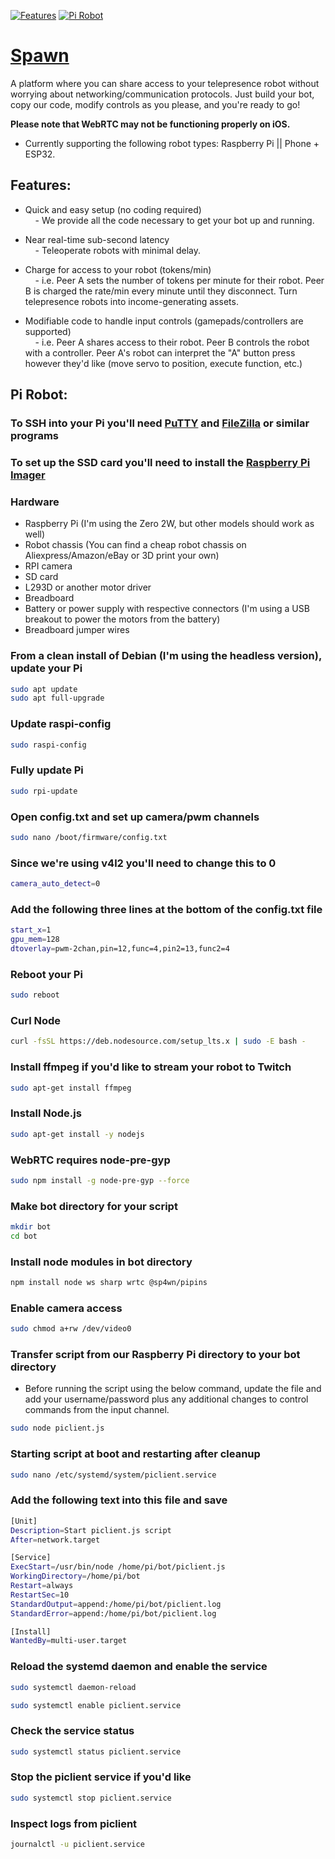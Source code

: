 [![Features](https://img.shields.io/badge/-Features-blue?style=for-the-badge)](#Features)
[![Pi Robot](https://img.shields.io/badge/-Pi%20Robot-purple?style=for-the-badge)](#Pi-Robot)

# [Spawn](https://sp4wn.com)

A platform where you can share access to your telepresence robot without worrying about networking/communication protocols. Just build your bot, copy our code, modify controls as you please, and you're ready to go! 

**Please note that WebRTC may not be functioning properly on iOS.**

- Currently supporting the following robot types: Raspberry Pi || Phone + ESP32.

## Features:

- Quick and easy setup (no coding required)  
    &nbsp;&nbsp;&nbsp;&nbsp;- We provide all the code necessary to get your bot up and running.

- Near real-time sub-second latency  
    &nbsp;&nbsp;&nbsp;&nbsp;- Teleoperate robots with minimal delay. 

- Charge for access to your robot (tokens/min)  
    &nbsp;&nbsp;&nbsp;&nbsp;- i.e. Peer A sets the number of tokens per minute for their robot. Peer B is charged the rate/min every minute until they disconnect. Turn telepresence robots into income-generating assets.

- Modifiable code to handle input controls (gamepads/controllers are supported)  
    &nbsp;&nbsp;&nbsp;&nbsp;- i.e. Peer A shares access to their robot. Peer B controls the robot with a controller. Peer A's robot can interpret the "A" button press however they'd like (move servo to position, execute function, etc.)

## Pi Robot:

### To SSH into your Pi you'll need [PuTTY](https://www.putty.org/) and [FileZilla](https://filezilla-project.org/download.php?platform=win64) or similar programs  

### To set up the SSD card you'll need to install the [Raspberry Pi Imager](https://www.raspberrypi.com/software/)

### Hardware
- Raspberry Pi (I'm using the Zero 2W, but other models should work as well)
- Robot chassis (You can find a cheap robot chassis on Aliexpress/Amazon/eBay or 3D print your own)
- RPI camera
- SD card
- L293D or another motor driver
- Breadboard
- Battery or power supply with respective connectors (I'm using a USB breakout to power the motors from the battery)
- Breadboard jumper wires 

### From a clean install of Debian (I'm using the headless version), update your Pi
```bash
sudo apt update
sudo apt full-upgrade
```
### Update raspi-config
```bash
sudo raspi-config
```

### Fully update Pi
```bash
sudo rpi-update
```

### Open config.txt and set up camera/pwm channels
```bash
sudo nano /boot/firmware/config.txt
```

### Since we're using v4l2 you'll need to change this to 0
```bash
camera_auto_detect=0
```

### Add the following three lines at the bottom of the config.txt file
```bash
start_x=1
gpu_mem=128
dtoverlay=pwm-2chan,pin=12,func=4,pin2=13,func2=4
```

### Reboot your Pi
```bash
sudo reboot
```

### Curl Node
```bash
curl -fsSL https://deb.nodesource.com/setup_lts.x | sudo -E bash -
```

### Install ffmpeg if you'd like to stream your robot to Twitch
```bash
sudo apt-get install ffmpeg
```

### Install Node.js
```bash
sudo apt-get install -y nodejs
```

### WebRTC requires node-pre-gyp
```bash
sudo npm install -g node-pre-gyp --force
```

### Make bot directory for your script
```bash
mkdir bot
cd bot
```

### Install node modules in bot directory
```bash
npm install node ws sharp wrtc @sp4wn/pipins
```

### Enable camera access
```bash
sudo chmod a+rw /dev/video0
```

### Transfer script from our Raspberry Pi directory to your bot directory
- Before running the script using the below command, update the file and add your username/password plus any additional changes to control commands from the input channel.
```bash
sudo node piclient.js
```

### Starting script at boot and restarting after cleanup
```bash
sudo nano /etc/systemd/system/piclient.service
```

### Add the following text into this file and save
```bash
[Unit]
Description=Start piclient.js script
After=network.target

[Service]
ExecStart=/usr/bin/node /home/pi/bot/piclient.js
WorkingDirectory=/home/pi/bot
Restart=always
RestartSec=10
StandardOutput=append:/home/pi/bot/piclient.log
StandardError=append:/home/pi/bot/piclient.log

[Install]
WantedBy=multi-user.target
```

### Reload the systemd daemon and enable the service
```bash
sudo systemctl daemon-reload
```
```bash
sudo systemctl enable piclient.service
```

### Check the service status
```bash
sudo systemctl status piclient.service
```

### Stop the piclient service if you'd like
```bash
sudo systemctl stop piclient.service
```

### Inspect logs from piclient
```bash
journalctl -u piclient.service
```







